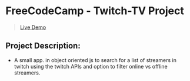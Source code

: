 # FreeCodeCamp - Twitch-TV Project
>[Live Demo](https://archanabansal88.github.io/twitch-tv/)

## Project Description:

* A small app. in object oriented js to search for a list of streamers in twitch using the twitch APIs and option to filter online vs offline streamers.